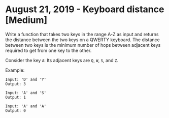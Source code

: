 # August 21, 2019 - Keyboard distance [Medium]

Write a function that takes two keys in the range A-Z as input and returns 
the distance between the two keys on a QWERTY keyboard. The distance between 
two keys is the minimum number of hops between adjacent keys required to get 
from one key to the other.

Consider the key `A`: Its adjacent keys are `Q`, `W`, `S`, and `Z`.

Example:
```
Input: 'D' and 'Y'
Output: 3

Input: 'A' and 'S'
Output: 1

Input: 'A' and 'A'
Output: 0
```

